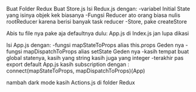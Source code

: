 Buat Folder Redux
Buat Store.js
Isi Redux.js dengan:
-variabel Initial State yang isinya objek kek biasanya
-Fungsi Reducer ato orang biasa nulis rootReducer karena berisi banyak task reducer
-Store, pake createStore

Abis tu file nya pake aja defaultnya dulu: App.js
di Index.js jan lupa dikasi <Provider store={store}>

Isi App.js dengan:
-fungsi mapStateToProps alias this.props Geden nya
-fungsi mapDispatchToProps alias setState Geden nya
-kasih tempat buat global statenya, kasih yang string kasih juga yang integer
-terakhir pas export default App.js kasih subscription dengan : connect(mapStateToProps, mapDispatchToProps)(App)

nambah dark mode
kasih Actions.js di folder Redux
